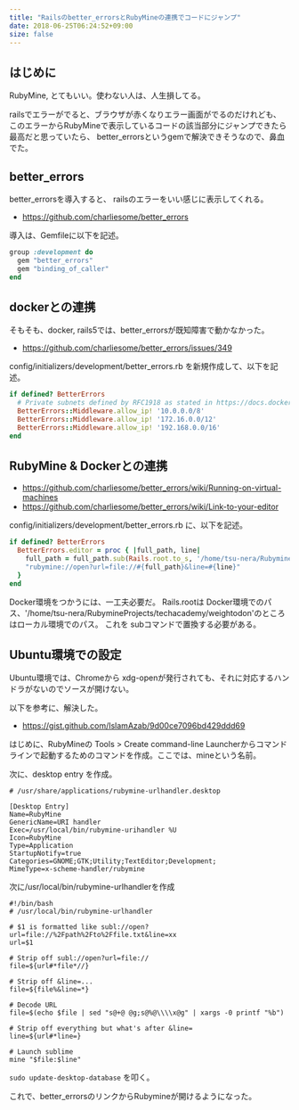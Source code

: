 ```yaml
---
title: "Railsのbetter_errorsとRubyMineの連携でコードにジャンプ"
date: 2018-06-25T06:24:52+09:00
size: false
---
```


## はじめに
RubyMine, とてもいい。使わない人は、人生損してる。

railsでエラーがでると、ブラウザが赤くなりエラー画面がでるのだけれども、
このエラーからRubyMineで表示しているコードの該当部分にジャンプできたら最高だと思っていたら、
better_errorsというgemで解決できそうなので、鼻血でた。

## better_errors
better_errorsを導入すると、 railsのエラーをいい感じに表示してくれる。

- https://github.com/charliesome/better_errors

導入は、Gemfileに以下を記述。

```ruby
group :development do
  gem "better_errors"
  gem "binding_of_caller"
end
```

## dockerとの連携
そもそも、docker, rails5では、better_errorsが既知障害で動かなかった。

- https://github.com/charliesome/better_errors/issues/349

config/initializers/development/better_errors.rb を新規作成して、以下を記述。

```ruby
if defined? BetterErrors
  # Private subnets defined by RFC1918 as stated in https://docs.docker.com/v1.5/articles/networking/
  BetterErrors::Middleware.allow_ip! '10.0.0.0/8'
  BetterErrors::Middleware.allow_ip! '172.16.0.0/12'
  BetterErrors::Middleware.allow_ip! '192.168.0.0/16'
end
```
## RubyMine & Dockerとの連携
- https://github.com/charliesome/better_errors/wiki/Running-on-virtual-machines
- https://github.com/charliesome/better_errors/wiki/Link-to-your-editor

config/initializers/development/better_errors.rb に、以下を記述。

```ruby
if defined? BetterErrors
  BetterErrors.editor = proc { |full_path, line|
    full_path = full_path.sub(Rails.root.to_s, '/home/tsu-nera/RubymineProjects/techacademy/weightodon')
    "rubymine://open?url=file://#{full_path}&line=#{line}"
  }
end
```

Docker環境をつかうには、一工夫必要だ。
Rails.rootは Docker環境でのパス、'/home/tsu-nera/RubymineProjects/techacademy/weightodon'のところはローカル環境でのパス。
これを subコマンドで置換する必要がある。

## Ubuntu環境での設定
Ubuntu環境では、Chromeから xdg-openが発行されても、それに対応するハンドラがないのでソースが開けない。

以下を参考に、解決した。
- https://gist.github.com/IslamAzab/9d00ce7096bd429ddd69

はじめに、RubyMineの Tools > Create command-line Launcherからコマンドラインで起動するためのコマンドを作成。ここでは、mineという名前。

次に、desktop entry を作成。

```
# /usr/share/applications/rubymine-urlhandler.desktop

[Desktop Entry]
Name=RubyMine
GenericName=URI handler
Exec=/usr/local/bin/rubymine-urihandler %U
Icon=RubyMine
Type=Application
StartupNotify=true
Categories=GNOME;GTK;Utility;TextEditor;Development;
MimeType=x-scheme-handler/rubymine
```

次に/usr/local/bin/rubymine-urlhandlerを作成

```
#!/bin/bash
# /usr/local/bin/rubymine-urlhandler

# $1 is formatted like subl://open?url=file://%2Fpath%2Fto%2Ffile.txt&line=xx 
url=$1

# Strip off subl://open?url=file://
file=${url#*file*//}

# Strip off &line=...
file=${file%&line=*}

# Decode URL
file=$(echo $file | sed "s@+@ @g;s@%@\\\\x@g" | xargs -0 printf "%b")

# Strip off everything but what's after &line=
line=${url#*line=}

# Launch sublime
mine "$file:$line"
```

`sudo update-desktop-database` を叩く。

これで、better_errorsのリンクからRubymineが開けるようになった。
